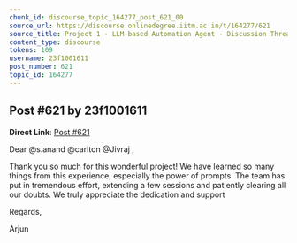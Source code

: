 ```yaml
---
chunk_id: discourse_topic_164277_post_621_00
source_url: https://discourse.onlinedegree.iitm.ac.in/t/164277/621
source_title: Project 1 - LLM-based Automation Agent - Discussion Thread [TDS Jan 2025]
content_type: discourse
tokens: 109
username: 23f1001611
post_number: 621
topic_id: 164277
---
```


## Post #621 by 23f1001611

**Direct Link**: [Post #621](https://discourse.onlinedegree.iitm.ac.in/t/164277/621)

Dear @s.anand @carlton @Jivraj ,

Thank you so much for this wonderful project! We have learned so many things from this experience, especially the power of prompts. The team has put in tremendous effort, extending a few sessions and patiently clearing all our doubts. We truly appreciate the dedication and support

Regards,

Arjun
